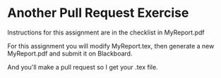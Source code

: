 # Another Pull Request Exercise

Instructions for this assignment are in the checklist in MyReport.pdf

For this assignment you will modify MyReport.tex, then generate a new MyReport.pdf
and submit it on Blackboard.

And you'll make a pull request so I get your .tex file.
